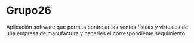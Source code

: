 # Grupo26
Aplicación software que permita controlar las ventas físicas y virtuales de una empresa de manufactura y hacerles el correspondiente seguimiento.

